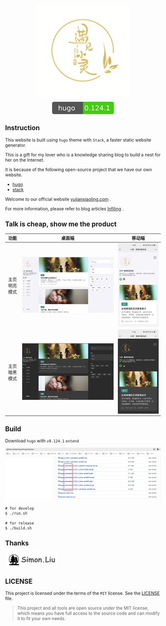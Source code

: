 <p align="center">
  <a href="#">
    <img alt="wing" src="img/1.png" width="300" />
  </a>
</p>

<p align="center">
    <img src="img/hugo.svg" alt="hugo:0.124.1" />
</p>


## Instruction

This website is built using `hugo` theme with `Stack`, a faster static website generator.

This is a gift for my lover who is a knowledge sharing blog to build a nest for her on the Internet.

It is because of the following open-source project that we have our own website.

-   [hugo](https://gohugo.io/)
-   [stack](https://stack.jimmycai.com/)

Welcome to our official website [yujianxiaoling.com](https://yujianxiaoling.com) .

For more information, please refer to blog articles [Infiling](https://iofomo.com/infiling) .

## Talk is cheap, show me the product

|     功能     | 桌面端              | 移动端                  |
| :----------: | ------------------- | ----------------------- |
| 主页明亮模式 | ![](img/web-01.jpg) | ![](img/web-01-01.jpeg) |
| 主页暗黑模式 | ![](img/web-02.jpg) | ![](img/web-02-02.jpg)  |

## Build

Download `hugo` with `v0.124.1` `extend`

![](img/web-203.png)

```shell
# for develop
$ ./run.sh

# for release
$ ./build.sh
```

## Thanks

![](img/thanks.png)

## LICENSE

This project is licensed under the terms of the `MIT` license. See the [LICENSE](LICENSE) file.

>   This project and all tools are open source under the MIT license, which means you have full access to the source code and can modify it to fit your own needs. 
